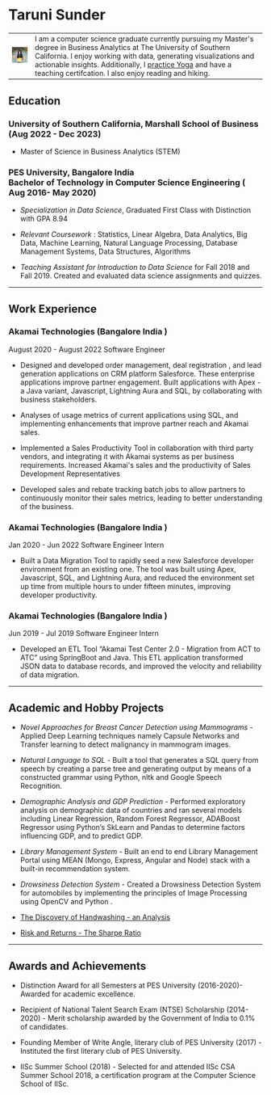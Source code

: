 

# Taruni Sunder 

| | |
|----|----|
| ![Taruni](./images/Taruni_GH_Profile.jpg)| I am a computer science graduate  currently pursuing my Master's degree in Business Analytics at The University of Southern California. I enjoy working with data, generating visualizations and actionable insights. Additionally, I [practice Yoga](https://www.instagram.com/taruniyoga/?hl=en) and have a teaching certifcation. I also enjoy  reading and hiking. 
 
## Education

### University of Southern California, Marshall School of Business (Aug 2022 - Dec 2023) 

* Master of Science in Business Analytics (STEM)  

### PES University, Bangalore India <br> Bachelor of Technology in Computer Science Engineering ( Aug 2016- May 2020)

* _Specialization in Data Science_, Graduated First Class with Distinction with GPA 8.94

* _Relevant Coursework_ : Statistics, Linear Algebra, Data Analytics, Big Data, Machine Learning, Natural Language Processing, Database Management Systems, Data Structures, Algorithms

* _Teaching Assistant for Introduction to Data Science_ for Fall 2018 and Fall 2019. Created and evaluated data science assignments and quizzes.

---
## Work Experience


### Akamai Technologies (Bangalore India ) 
August 2020 - August 2022
Software Engineer 

* Designed and developed order management, deal registration , and lead generation applications on CRM platform Salesforce. These enterprise applications improve partner engagement. Built applications with Apex - a Java variant, Javascript, Lightning Aura and SQL, by collaborating with business stakeholders.

* Analyses of usage metrics of current applications using SQL, and implementing enhancements that improve partner reach and Akamai sales.

* Implemented a Sales Productivity Tool in collaboration with third party vendors, and integrating it with Akamai systems as per business requirements. Increased Akamai's sales and the productivity of Sales Development Representatives

* Developed sales and rebate tracking batch jobs to allow partners to continuously monitor their sales metrics, leading to better understanding of the business.

### Akamai Technologies (Bangalore India )

Jan 2020 - Jun 2022
Software Engineer Intern

* Built a Data Migration Tool to rapidly seed a new Salesforce developer environment from an existing one. The tool was built using Apex, Javascript, SQL, and Lightning Aura, and reduced the environment set up time from multiple hours to under fifteen minutes, improving developer productivity.

### Akamai Technologies (Bangalore India )

Jun 2019 - Jul 2019
Software Engineer Intern

* Developed an ETL Tool “Akamai Test Center 2.0 - Migration from ACT to ATC” using SpringBoot and Java. This ETL application transformed JSON data to database records, and improved the velocity and reliability of data migration.

---
## Academic and Hobby Projects

* _Novel Approaches for Breast Cancer Detection using Mammograms_ - Applied Deep Learning techniques namely Capsule Networks and Transfer learning to detect malignancy in mammogram images. <br>

* _Natural Language to SQL_ - Built a tool that generates a SQL query from speech by creating a parse tree and generating output by means of a constructed grammar using Python, nltk and Google Speech Recognition. <br>

* _Demographic Analysis and GDP Prediction_ - Performed exploratory analysis on demographic data of countries and ran several models including Linear Regression, Random Forest Regressor, ADABoost Regressor using Python’s SkLearn and Pandas to determine factors influencing GDP, and to predict GDP. <br>

* _Library Management System_ - Built an end to end Library Management Portal using MEAN (Mongo, Express, Angular and Node) stack with a built-in recommendation system. <br>

* _Drowsiness Detection System_ - Created a Drowsiness Detection System for automobiles by implementing the principles of Image Processing using OpenCV and Python .

 
<!-- - My [Github Repo](https://github.com/tarunisunder/projects) -->

- [The Discovery of Handwashing - an Analysis ](https://app.datacamp.com/workspace/w/652e49dd-2fd1-4d43-a556-423241908421)

- [Risk and Returns - The Sharpe Ratio](https://app.datacamp.com/workspace/w/48b67176-b45f-4770-882a-fb7c7f73bc33)

---
## Awards and Achievements

* Distinction Award for all Semesters at PES University (2016-2020)- Awarded for academic excellence. 

* Recipient of National Talent Search Exam (NTSE) Scholarship (2014-2020) - Merit scholarship awarded by the Government of India to 0.1% of candidates. 

* Founding Member of Write Angle, literary club of PES University (2017) - Instituted the first literary club of PES University.

* IISc Summer School (2018) - Selected for and attended IISc CSA Summer School 2018, a certification program at the Computer Science School of IISc.